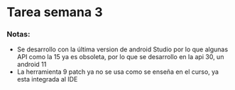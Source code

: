 # Tarea semana 3

### Notas:

- Se desarrollo con la última version de android Studio por lo que algunas API como la 15 ya es obsoleta, por lo que se desarrollo en la api 30, un android 11
- La herramienta 9 patch ya no se usa como se enseña en el curso, ya esta integrada al IDE
